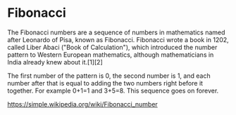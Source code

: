 # Fibonacci

The Fibonacci numbers are a sequence of numbers in mathematics named after Leonardo of Pisa, known as Fibonacci. Fibonacci wrote a book in 1202, called Liber Abaci ("Book of Calculation"), which introduced the number pattern to Western European mathematics, although mathematicians in India already knew about it.[1][2]

The first number of the pattern is 0, the second number is 1, and each number after that is equal to adding the two numbers right before it together. For example 0+1=1 and 3+5=8. This sequence goes on forever.

https://simple.wikipedia.org/wiki/Fibonacci_number
